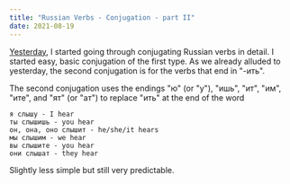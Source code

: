 ```yaml
---
title: "Russian Verbs - Conjugation - part II"
date: 2021-08-19
---
```


[Yesterday](/post/2021-08-18/), I started going through conjugating Russian verbs in detail. I started easy, basic conjugation of the first type. As we already alluded to yesterday, the second conjugation is for the verbs that end in "-ить".

The second conjugation uses the endings "ю" (or "у"), "ишь", "ит", "им", "ите", and "ят" (or "ат") to replace "ить" at the end of the word


    я слышу - I hear
    ты слышишь - you hear
    он, она, оно слышит - he/she/it hears
    мы слышим - we hear
    вы слышите - you hear
    они слышат - they hear

Slightly less simple but still very predictable.